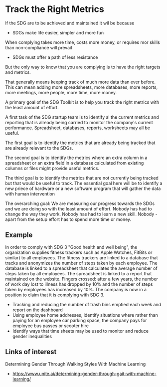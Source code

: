 # Track the Right Metrics

If the SDG are to be achieved and maintained it wil be because

* SDGs make life easier, simpler and more fun

When complying takes more time, costs more money, or requires mor skills than non-compliance will prevail

* SDGs must offer a path of less resistance

But the only way to know that you are complying is to have the right targets and metrics.

That generally means keeping track of much more data than ever before. This can mean adding more spreadsheets, more databases, more reports, more meetings, more people, more time, more money.

A primary goal of the SDG Toolkit is to help you track the right metrics with the least amount of effort.

A first task of the SDG startup team is to identify al the current metrics and reporting that is already being carried to monitor the company's current performance. Spreadsheet, databases, reports, worksheets may all be useful.

The first goal is to identify the metrics that are already being tracked that are already relevant to the SDGs.

The second goal is to identify the metrics where an extra column in a spreadsheet or an extra field in a database calculated from existing columns or files might provide useful metrics.

The third goal is to identify the metrics that are not currently being tracked but that would be useful to track. The essential goal here will be to identify a new priece of hardware or a new software program that will gather the data with human intervention

The overarching goal: We are measuring our progress towards the SDGs and we are doing so with the least amount of effort. Nobody has had to change the way they work. Nobody has had to learn a new skill. Nobody - apart from the setup effort has to spend more time or money.

## Example

In order to comply with SDG 3 "Good health and well being", the organization supplies fitness trackers such as Apple Watches, FitBits or similar) to all employees. The fitness trackers are linked to a database that tracks and anonymizes the number of steps taken by each employee. The database is linked to a spreadsheet that calculates the average number of steps taken by all employees. The spreadsheet is linked to a report that maintained on the website. Fingers crossed: after a few years, the number of work day lost to illness has dropped by 10% and the number of steps taken by employees has increased by 10%. The company is now in a position to claim that it is complying with SDG 3.

* Tracking and reducing the number of trash bins emptied each week and report on the dashboard
* Using employee home addresses, identify situations where rather than paying for an employee car parking space, the company pays for employee bus passes or scooter hire
* Identify ways that time sheets may be used to monitor and reduce gender inequalities


## Links of interest

Determining Gender Through Walking Styles With Machine Learning
* https://www.unite.ai/determining-gender-through-gait-with-machine-learning/
